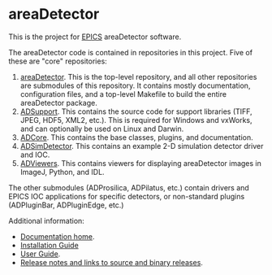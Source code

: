 areaDetector
==========

This is the project for [EPICS](http://www.aps.anl.gov/epics/) areaDetector software.
 
The areaDetector code is contained in repositories in this project.
Five of these are "core" repositories:

1. [areaDetector](https://github.com/areaDetector/areaDetector). 
  This is the top-level repository, and all other repositories are submodules of this repository.
  It contains mostly documentation, configuration files, and a top-level Makefile to build the entire areaDetector package.
2. [ADSupport](https://github.com/areaDetector/ADSupport). 
  This contains the source code for support libraries (TIFF, JPEG, HDF5, XML2, etc.).
  This is required for Windows and vxWorks, and can optionally be used on Linux and Darwin.
3. [ADCore](https://github.com/areaDetector/ADCore).
  This contains the base classes, plugins, and documentation.
4. [ADSimDetector](https://github.com/areaDetector/ADSimDetector).
  This contains an example 2-D simulation detector driver and IOC.
5. [ADViewers](https://github.com/areaDetector/ADViewers).
  This contains viewers for displaying areaDetector images in ImageJ, Python, and IDL.
  
The other submodules (ADProsilica, ADPilatus, etc.) contain drivers and EPICS IOC applications
for specific detectors, or non-standard plugins (ADPluginBar, ADPluginEdge, etc.)

Additional information:
* [Documentation home](https://areadetector.github.io/areaDetector/index.html).
* [Installation Guide](https://areadetector.github.io/areaDetector/install_guide.html)
* [User Guide](https://areadetector.github.io/areaDetector/user_guide.html).
* [Release notes and links to source and binary releases](https://github.com/areaDetector/areaDetector/blob/master/RELEASE.md).
